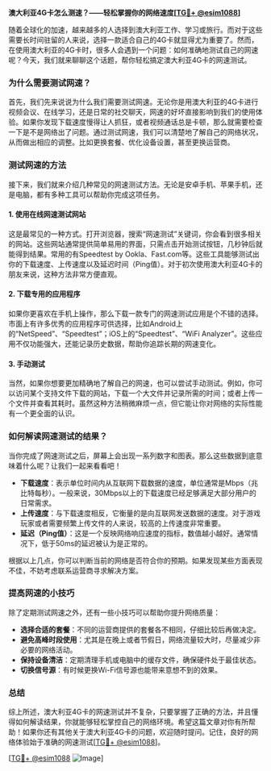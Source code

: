 **澳大利亚4G卡怎么测速？——轻松掌握你的网络速度[[TG💪+ @esim1088](https://t.me/s/esim1088)]**

随着全球化的加速，越来越多的人选择到澳大利亚工作、学习或旅行。而对于这些需要长时间驻留的人来说，选择一款适合自己的4G卡就显得尤为重要了。然而，在使用澳大利亚的4G卡时，很多人会遇到一个问题：如何准确地测试自己的网速呢？今天，我们就来聊聊这个话题，帮你轻松搞定澳大利亚4G卡的网速测试。

### 为什么需要测试网速？

首先，我们先来说说为什么我们需要测试网速。无论你是用澳大利亚的4G卡进行视频会议、在线学习，还是日常的社交聊天，网速的好坏直接影响到我们的使用体验。如果你发现下载速度慢得让人抓狂，或者视频通话总是卡顿，那么就需要检查一下是不是网络出了问题。通过测试网速，我们可以清楚地了解自己的网络状况，从而做出相应的调整。比如更换套餐、优化设备设置，甚至更换运营商。

### 测试网速的方法

接下来，我们就来介绍几种常见的网速测试方法。无论是安卓手机、苹果手机，还是电脑，都有多种工具可以帮助你完成这项任务。

#### 1. 使用在线网速测试网站

这是最常见的一种方式。打开浏览器，搜索“网速测试”关键词，你会看到很多相关的网站。这些网站通常提供简单易用的界面，只需点击开始测试按钮，几秒钟后就能得到结果。常用的有Speedtest by Ookla、Fast.com等。这些工具能够测试出你的下载速度、上传速度以及延迟时间（Ping值）。对于初次使用澳大利亚4G卡的朋友来说，这种方法非常方便直观。

#### 2. 下载专用的应用程序

如果你更喜欢在手机上操作，那么下载一款专门的网速测试应用是个不错的选择。市面上有许多优秀的应用程序可供选择，比如Android上的“NetSpeed”、“Speedtest”；iOS上的“Speedtest”、“WiFi Analyzer”。这些应用不仅功能强大，还能记录历史数据，帮助你追踪长期的网速变化。

#### 3. 手动测试

当然，如果你想要更加精确地了解自己的网速，也可以尝试手动测试。例如，你可以访问某个支持文件下载的网站，下载一个大文件并记录所需的时间；或者上传一个文件并查看其耗时。虽然这种方法稍微麻烦一点，但它能让你对网络的实际性能有一个更全面的认识。

### 如何解读网速测试的结果？

当你完成了网速测试之后，屏幕上会出现一系列数字和图表。那么这些数据到底意味着什么呢？让我们一起来看看吧！

- **下载速度**：表示单位时间内从互联网下载数据的速度，单位通常是Mbps（兆比特每秒）。一般来说，30Mbps以上的下载速度已经足够满足大部分用户的日常需求。
- **上传速度**：与下载速度相反，它衡量的是向互联网发送数据的速度。对于游戏玩家或者需要频繁上传文件的人来说，较高的上传速度非常重要。
- **延迟（Ping值）**：这是一个反映网络响应速度的指标，数值越小越好。通常情况下，低于50ms的延迟被认为是正常的。

根据以上几点，你可以判断当前的网络是否符合你的预期。如果发现某些方面表现不佳，不妨考虑联系运营商寻求解决方案。

### 提高网速的小技巧

除了定期测试网速之外，还有一些小技巧可以帮助你提升网络质量：

- **选择合适的套餐**：不同的运营商提供的套餐各不相同，仔细比较后再做决定。
- **避免高峰时段使用**：尤其是在晚上或者节假日，网络流量较大时，尽量减少非必要的网络活动。
- **保持设备清洁**：定期清理手机或电脑中的缓存文件，确保硬件处于最佳状态。
- **切换信号源**：有时候更换Wi-Fi信号源也能带来意想不到的效果。

### 总结

综上所述，澳大利亚4G卡的网速测试并不复杂，只要掌握了正确的方法，并且懂得如何解读结果，你就能够轻松掌控自己的网络环境。希望这篇文章对你有所帮助！如果你还有其他关于澳大利亚4G卡的问题，欢迎随时提问。记住，良好的网络体验始于准确的网速测试[[TG💪+ @esim1088](https://t.me/s/esim1088)]。

[[TG💪+ @esim1088](https://t.me/s/esim1088) ![Image](https://i.postimg.cc/4NQfJmqS/Snipaste-2025-05-13-00-14-12.png)]